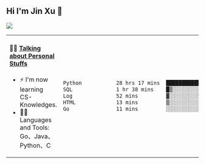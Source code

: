 
## Hi I'm Jin Xu 👋
![](https://komarev.com/ghpvc/?username=jiayouxujin&color=brightgreen&label=PROFILE+VIEWS)



<table align="center">
<tr>
<td valign="top" width="60%">

#### 🏋️‍♀️ <a href="https://github.com/jiayouxujin" target="_blank">Talking about Personal Stuffs</a>
<!-- recent_releases starts -->

- ⚡  I'm now learning CS-Knowledges.  
- 🏊‍♂️ Languages and Tools: Go、Java、Python、C
<!-- recent_releases ends -->
</td>
<td>
 
<!--START_SECTION:waka-->

```txt
Python           28 hrs 17 mins  ██████████████████████▒░░   89.63 %
SQL              1 hr 38 mins    █▒░░░░░░░░░░░░░░░░░░░░░░░   05.18 %
Log              52 mins         ▓░░░░░░░░░░░░░░░░░░░░░░░░   02.79 %
HTML             13 mins         ▒░░░░░░░░░░░░░░░░░░░░░░░░   00.69 %
Go               11 mins         ░░░░░░░░░░░░░░░░░░░░░░░░░   00.63 %
```

<!--END_SECTION:waka-->
 
</td>
</tr>
</table>





